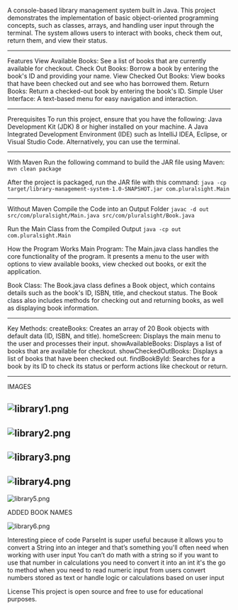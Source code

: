 A console-based library management system built in Java.
This project demonstrates the implementation of basic object-oriented programming concepts, 
such as classes, arrays, and handling user input through the terminal. 
The system allows users to interact with books, check them out, return them, and view their status.

------------------------------------------------------------------------------------------------------

Features
View Available Books: See a list of books that are currently available for checkout.
Check Out Books: Borrow a book by entering the book's ID and providing your name.
View Checked Out Books: View books that have been checked out and see who has borrowed them.
Return Books: Return a checked-out book by entering the book's ID.
Simple User Interface: A text-based menu for easy navigation and interaction.

------------------------------------------------------------------------------------------------------

Prerequisites
To run this project, ensure that you have the following:
Java Development Kit (JDK) 8 or higher installed on your machine.
A Java Integrated Development Environment (IDE) such as IntelliJ IDEA, Eclipse, or Visual Studio Code. 
Alternatively, you can use the terminal.

------------------------------------------------------------------------------------------------------

With Maven
Run the following command to build the JAR file using Maven:
```mvn clean package```

After the project is packaged, run the JAR file with this command:
```java -cp target/library-management-system-1.0-SNAPSHOT.jar com.pluralsight.Main```

------------------------------------------------------------------------------------------------------

Without Maven
Compile the Code into an Output Folder
```javac -d out src/com/pluralsight/Main.java src/com/pluralsight/Book.java```

Run the Main Class from the Compiled Output
```java -cp out com.pluralsight.Main```

How the Program Works
Main Program:
The Main.java class handles the core functionality of the program. It presents a menu to the user with options to view available books, view checked out books, or exit the application.

Book Class:
The Book.java class defines a Book object, which contains details such as the book's ID, ISBN, title, and checkout status. The Book class also includes methods for checking out and returning books, as well as displaying book information.

------------------------------------------------------------------------------------------------------

Key Methods:
createBooks: Creates an array of 20 Book objects with default data (ID, ISBN, and title).
homeScreen: Displays the main menu to the user and processes their input.
showAvailableBooks: Displays a list of books that are available for checkout.
showCheckedOutBooks: Displays a list of books that have been checked out.
findBookById: Searches for a book by its ID to check its status or perform actions like checkout or return.

------------------------------------------------------------------------------------------------------

IMAGES


![library1.png](src/imgs/library1.png)
------------------------------------------------------------------------------------------------------
![library2.png](src/imgs/library2.png)
------------------------------------------------------------------------------------------------------
![library3.png](src/imgs/library3.png)
------------------------------------------------------------------------------------------------------
![library4.png](src/imgs/library4.png)
------------------------------------------------------------------------------------------------------
![library5.png](src/imgs/library5.png)

ADDED BOOK NAMES 


![library6.png](src/imgs/library6.png)

Interesting piece of code
ParseInt is super useful because it allows you to convert a String into an integer and that’s something you'll often need 
when working with user input You can’t do math with a string so if you want to use that number in calculations 
you need to convert it into an int it's the go to method when you need to read numeric input from users convert numbers 
stored as text or handle logic or calculations based on user input


License
This project is open source and free to use for educational purposes.

